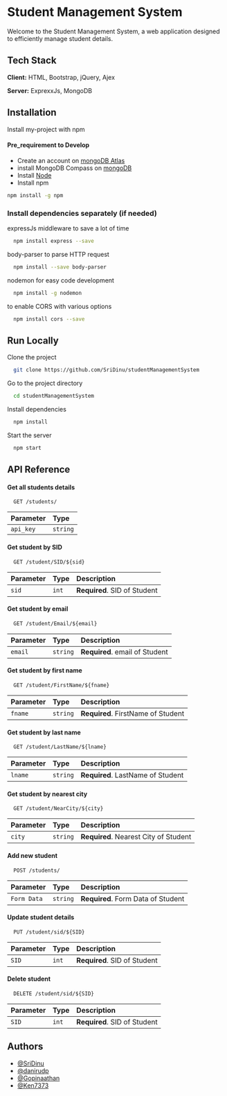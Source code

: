 
# Student Management System

Welcome to the Student Management System, a web application designed to efficiently manage student details.

## Tech Stack

**Client:** HTML, Bootstrap, jQuery, Ajex

**Server:** ExprexxJs, MongoDB


## Installation

Install my-project with npm

#### Pre_requirement to Develop 
- Create an account on [mongoDB Atlas](https://www.mongodb.com/cloud/atlas/register)
- install MongoDB Compass on [mongoDB](https://downloads.mongodb.com/compass/mongodb-compass-1.40.4-win32-x64.exe)
- Install [Node](https://nodejs.org/en/download)
- Install npm
```bash 
npm install -g npm
```

### Install dependencies separately (if needed)
expressJs middleware to save a lot of time
```bash
  npm install express --save
```
body-parser to parse HTTP request
```bash
  npm install --save body-parser
```
nodemon for easy code development
```bash
  npm install -g nodemon
```
to enable CORS with various options
```bash
  npm install cors --save
```
## Run Locally

Clone the project

```bash
  git clone https://github.com/SriDinu/studentManagementSystem
```

Go to the project directory

```bash
  cd studentManagementSystem
```

Install dependencies

```bash
  npm install
```

Start the server

```bash
  npm start
```



## API Reference

#### Get all students details

```http
  GET /students/
```

| Parameter | Type     |
| :-------- | :------- | 
| `api_key` | `string` |

#### Get student by SID

```http
  GET /student/SID/${sid}
```

| Parameter | Type     | Description                       |
| :-------- | :------- | :-------------------------------- |
| `sid`      | `int` | **Required**. SID of Student  |

#### Get student by email

```http
  GET /student/Email/${email}
```

| Parameter | Type     | Description                       |
| :-------- | :------- | :-------------------------------- |
| `email`      | `string` | **Required**. email of Student  |

#### Get student by first name

```http
  GET /student/FirstName/${fname}
```

| Parameter | Type     | Description                       |
| :-------- | :------- | :-------------------------------- |
| `fname`      | `string` | **Required**. FirstName of Student  |

#### Get student by last name

```http
  GET /student/LastName/${lname}
```

| Parameter | Type     | Description                       |
| :-------- | :------- | :-------------------------------- |
| `lname`      | `string` | **Required**. LastName of Student  |

#### Get student by nearest city

```http
  GET /student/NearCity/${city}
```

| Parameter | Type     | Description                       |
| :-------- | :------- | :-------------------------------- |
| `city`      | `string` | **Required**. Nearest City of Student  |

#### Add new student

```http
  POST /students/
```

| Parameter | Type     | Description                       |
| :-------- | :------- | :-------------------------------- |
| `Form Data`      | `string` | **Required**. Form Data of Student  |

#### Update student details

```http
  PUT /student/sid/${SID}
```

| Parameter | Type     | Description                       |
| :-------- | :------- | :-------------------------------- |
| `SID`      | `int` | **Required**. SID of Student  |

#### Delete student

```http
  DELETE /student/sid/${SID}
```

| Parameter | Type     | Description                       |
| :-------- | :------- | :-------------------------------- |
| `SID`      | `int` | **Required**. SID of Student  |


## Authors
- [@SriDinu](https://github.com/SriDinu)
- [@danirudp](https://github.com/danirudp)
- [@Gopinaathan](https://github.com/Gopinaathan)
- [@Ken7373](https://github.com/Ken7373)



